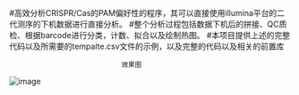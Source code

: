 #高效分析CRISPR/Cas的PAM偏好性的程序，其可以直接使用illumina平台的二代测序的下机数据进行直接分析。
#整个分析过程包括数据下机后的拼接、QC质检、根据barcode进行分类，计数、拟合以及绘制热图。
#本项目提供上述的完整代码以及所需要的tempalte.csv文件的示例，以及完整的代码以及相关的前置库



                                效果图
![image](https://github.com/user-attachments/assets/4783154c-ca93-45a9-9d36-74965e67db6f)
